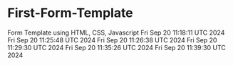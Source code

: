 # First-Form-Template
Form Template using HTML, CSS, Javascript
Fri Sep 20 11:18:11 UTC 2024
Fri Sep 20 11:25:48 UTC 2024
Fri Sep 20 11:26:38 UTC 2024
Fri Sep 20 11:29:30 UTC 2024
Fri Sep 20 11:35:26 UTC 2024
Fri Sep 20 11:39:30 UTC 2024
